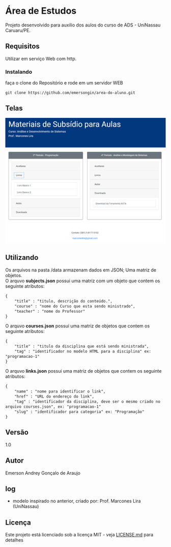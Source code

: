 # Área de Estudos  
Projeto desenvolvido para auxilio dos aulos do curso de ADS - UniNassau Caruaru/PE.

## Requisitos
Utilizar em serviço Web com http.

### Instalando
faça o clone do Repositório e rode em um servidor WEB

```
git clone https://github.com/emersongin/area-do-aluno.git
```
## Telas
![alt text](/screen.png)

## Utilizando

Os arquivos na pasta /data armazenam dados em JSON; Uma matriz de objetos.  
O arquvo <b>subjects.json</b> possui uma matriz com um objeto que contem os seguinte atributos:  

```
{
    "title" : "titulo, descrição do conteúdo.",
    "course" : "nome do Curso que esta sendo ministrado",
    "teacher" : "nome do Professor"
}
```

O arquvo <b>courses.json</b> possui uma matriz de objetos que contem os seguinte atributos:

```
{
    "title" : "titulo da disciplina que está sendo ministrada",
    "tag" : "identificador no modelo HTML para a disciplina" ex: "programacao-1"
}
```

O arquvo <b>links.json</b> possui uma matriz de objetos que contem os seguinte atributos:

```
{
    "name" : "nome para identificar o link",
    "href" : "URL do endereço do link",
    "tag" : "identificador da disciplina, deve ser o mesmo criado no arquivo courses.json", ex: "programacao-1"
    "slug" : "identificador para categoria" ex: "Programação"
}
```

## Versão
1.0

## Autor
Emerson Andrey Gonçalo de Araujo

## log
- modelo inspirado no anterior, criado por: Prof. Marcones Lira (UniNassau)

## Licença
Este projeto está licenciado sob a licença MIT - veja [LICENSE.md](/LICENSE.md) para detalhes
